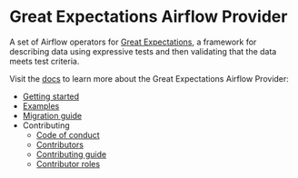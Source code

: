 # Great Expectations Airflow Provider

A set of Airflow operators for [Great Expectations](https://greatexpectations.io/), a framework for describing data using expressive tests and then validating that the data meets test criteria.

Visit the [docs](https://github.com/astronomer/airflow-provider-great-expectations/blob/main/docs/index.md) to learn more about the Great Expectations Airflow Provider:

- [Getting started](https://github.com/astronomer/airflow-provider-great-expectations/blob/main/docs/getting-started.md)
- [Examples](https://github.com/astronomer/airflow-provider-great-expectations/blob/main/docs/examples.md)
- [Migration guide](https://github.com/astronomer/airflow-provider-great-expectations/blob/main/docs/migration-guide.md)
- Contributing
   - [Code of conduct](https://github.com/astronomer/airflow-provider-great-expectations/blob/main/docs/contributing/code-of-conduct.md)
   - [Contributors](https://github.com/astronomer/airflow-provider-great-expectations/blob/main/docs/contributing/contributors.md)
   - [Contributing guide](https://github.com/astronomer/airflow-provider-great-expectations/blob/main/docs/contributing/contributing-guide.md)
   - [Contributor roles](https://github.com/astronomer/airflow-provider-great-expectations/blob/main/docs/contributing/contributor-roles.md)
